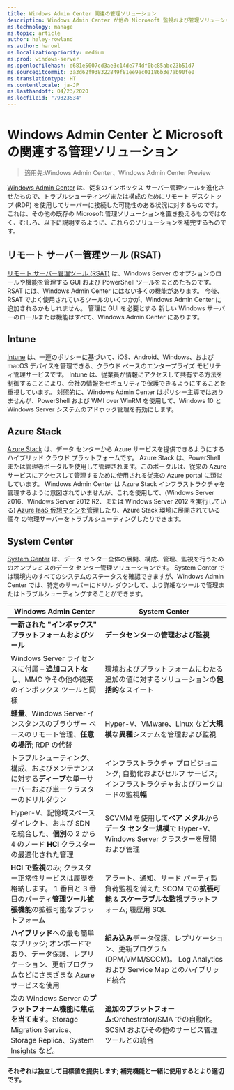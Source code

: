 ```yaml
---
title: Windows Admin Center 関連の管理ソリューション
description: Windows Admin Center が他の Microsoft 監視および管理ソリューション/製品 (Project Honolulu) とどのように比肩し補完するか
ms.technology: manage
ms.topic: article
author: haley-rowland
ms.author: harowl
ms.localizationpriority: medium
ms.prod: windows-server
ms.openlocfilehash: d681e5007cd3ae3c14de774df0bc85abc23b51d7
ms.sourcegitcommit: 3a3d62f938322849f81ee9ec01186b3e7ab90fe0
ms.translationtype: HT
ms.contentlocale: ja-JP
ms.lasthandoff: 04/23/2020
ms.locfileid: "79323534"
---
```

# <a name="windows-admin-center-and-related-management-solutions-from-microsoft"></a>Windows Admin Center と Microsoft の関連する管理ソリューション

>適用先:Windows Admin Center、Windows Admin Center Preview

[Windows Admin Center](windows-admin-center.md) は、従来のインボックス サーバー管理ツールを進化させたもので、トラブルシューティングまたは構成のためにリモート デスクトップ (RDP) を使用してサーバーに接続した可能性のある状況に対するものです。 これは、その他の既存の Microsoft 管理ソリューションを置き換えるものではなく、むしろ、以下に説明するように、これらのソリューションを補完するものです。

## <a name="remote-server-administration-tools-rsat"></a>リモート サーバー管理ツール (RSAT)

[リモート サーバー管理ツール (RSAT)](https://docs.microsoft.com/windows-server/remote/remote-server-administration-tools) は、Windows Server のオプションのロールや機能を管理する GUI および PowerShell ツールをまとめたものです。 RSAT には、Windows Admin Center にはない多くの機能があります。 今後、RSAT でよく使用されているツールのいくつかが、Windows Admin Center に追加されるかもしれません。 管理に GUI を必要とする 新しい Windows サーバーのロールまたは機能はすべて、Windows Admin Center にあります。

## <a name="intune"></a>Intune

[Intune](https://www.microsoft.com/cloud-platform/microsoft-intune) は、一連のポリシーに基づいて、iOS、Android、Windows、および macOS デバイスを管理できる、クラウド ベースのエンタープライズ モビリティ管理サービスです。 Intune は、従業員が情報にアクセスして共有する方法を制御することにより、会社の情報をセキュリティで保護できるようにすることを重視しています。 対照的に、Windows Admin Center はポリシー主導ではありませんが、PowerShell および WMI over WinRM を使用して、Windows 10 と Windows Server システムのアドホック管理を有効にします。

## <a name="azure-stack"></a>Azure Stack

[Azure Stack](https://azure.microsoft.com/overview/azure-stack/) は、データ センターから Azure サービスを提供できるようにするハイブリッド クラウド プラットフォームです。 Azure Stack は、PowerShell または管理者ポータルを使用して管理されます。このポータルは、従来の Azure サービスにアクセスして管理するために使用される従来の Azure portal に類似しています。 Windows Admin Center は Azure Stack インフラストラクチャを管理するように意図されていませんが、これを使用して、(Windows Server 2016、Windows Server 2012 R2、または Windows Server 2012 を実行している) [Azure IaaS 仮想マシンを管理](../azure/manage-azure-vms.md)したり、Azure Stack 環境に展開されている個々 の物理サーバーをトラブルシューティングしたりできます。

## <a name="system-center"></a>System Center

[System Center](https://www.microsoft.com/cloud-platform/system-center) は、データ センター全体の展開、構成、管理、監視を行うためのオンプレミスのデータ センター管理ソリューションです。 System Center では環境内のすべてのシステムのステータスを確認できますが、Windows Admin Center では、特定のサーバーにドリル ダウンして、より詳細なツールで管理またはトラブルシューティングすることができます。

| Windows Admin Center                 | System Center                      |
|--------------------------------------|------------------------------------|
| **一新された "インボックス" プラットフォームおよびツール** | **データセンターの管理および監視** |
| Windows Server ライセンスに付属 – **追加コストなし**、MMC やその他の従来のインボックス ツールと同様 | 環境およびプラットフォームにわたる追加の値に対するソリューションの**包括的**なスイート |
| **軽量**、Windows Server インスタンスのブラウザー ベースのリモート管理、**任意の場所**; RDP の代替 | Hyper-V、VMware、Linux など**大規模**な**異種**システムを管理および監視 |
|トラブルシューティング、構成、およびメンテナンスに対する**ディープ**な単一サーバーおよび単一クラスターのドリルダウン|インフラストラクチャ プロビジョニング; 自動化およびセルフ サービス; インフラストラクチャおよびワークロードの監視**幅**|
|Hyper-V、記憶域スペース ダイレクト、および SDN を統合した、**個別**の 2 から 4 のノード **HCI** クラスターの最適化された管理|SCVMM を使用して**ベア メタル**から**データ センター規模**で Hyper-V、Windows Server クラスターを展開および管理|
|**HCI で監視**のみ; クラスター正常性サービスは履歴を格納します。 1 番目と 3 番目のパーティ**管理ツール拡張機能**の拡張可能なプラットフォーム|アラート、通知、サード パーティ製負荷監視を備えた SCOM での**拡張可能** & **スケーラブルな監視**プラットフォーム; 履歴用 SQL|
|**ハイブリッド**への最も簡単なブリッジ; オンボードであり、データ保護、レプリケーション、更新プログラムなどにさまざまな Azure サービスを使用|**組み込み**データ保護、レプリケーション、更新プログラム (DPM/VMM/SCCM)。 Log Analytics および Service Map とのハイブリッド統合|
|次の Windows Server の**プラットフォーム機能に焦点を当てます**。Storage Migration Service、Storage Replica、System Insights など。|**追加のプラットフォーム**:Orchestrator/SMA での自動化。SCSM およびその他のサービス管理ツールとの統合|

#### <a name="each-delivers-targeted-value-independently-better-together-with-complementary-capabilities"></a>それぞれは独立して目標値を提供します; 補完機能と**一緒に使用するとより適切**です。
